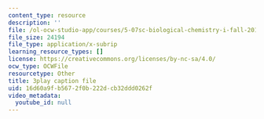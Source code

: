 ```yaml
---
content_type: resource
description: ''
file: /ol-ocw-studio-app/courses/5-07sc-biological-chemistry-i-fall-2013/16d60a9fb5672f0b222dcb32ddd0262f_LCiH8faydGk.srt
file_size: 24194
file_type: application/x-subrip
learning_resource_types: []
license: https://creativecommons.org/licenses/by-nc-sa/4.0/
ocw_type: OCWFile
resourcetype: Other
title: 3play caption file
uid: 16d60a9f-b567-2f0b-222d-cb32ddd0262f
video_metadata:
  youtube_id: null
---
```

